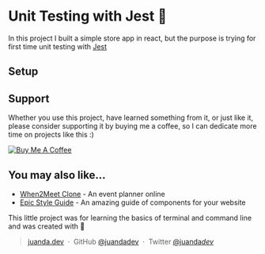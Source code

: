 # Unit Testing with Jest 🚀

In this project I built a simple store app in react, but the purpose is trying for first time unit testing with [Jest](https://jestjs.io/)

<!-- Image preview -->

## Setup

## Support

Whether you use this project, have learned something from it, or just like it, please consider supporting it by buying me a coffee, so I can dedicate more time on projects like this :)

<a href="https://www.buymeacoffee.com/juandadev" target="_blank"><img src="https://www.buymeacoffee.com/assets/img/custom_images/orange_img.png" alt="Buy Me A Coffee" style="height: auto !important;width: auto !important;" ></a>

## You may also like...

- [When2Meet Clone](https://github.com/juandadev/when2meet-clone) - An event planner online
- [Epic Style Guide](https://github.com/juandadev/epic-style-guide) - An amazing guide of components for your website

This little project was for learning the basics of terminal and command line and was created with 💚

> [juanda.dev](https://juanda.dev) &nbsp;&middot;&nbsp;
> GitHub [@juandadev](https://github.com/juandadev/) &nbsp;&middot;&nbsp;
> Twitter [@juanda*dev*](https://twitter.com/juanda_dev_)

